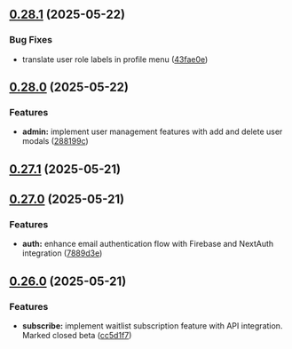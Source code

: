 ## [0.28.1](https://github.com/gdamalis/toulmin-lab/compare/v0.28.0...v0.28.1) (2025-05-22)


### Bug Fixes

* translate user role labels in profile menu ([43fae0e](https://github.com/gdamalis/toulmin-lab/commit/43fae0e9370fdb6bdc8cdeda7354a3c27857384d))

## [0.28.0](https://github.com/gdamalis/toulmin-lab/compare/v0.27.1...v0.28.0) (2025-05-22)


### Features

* **admin:** implement user management features with add and delete user modals ([288199c](https://github.com/gdamalis/toulmin-lab/commit/288199c840c21fe803055fefd4aab3df66391333))

## [0.27.1](https://github.com/gdamalis/toulmin-lab/compare/v0.27.0...v0.27.1) (2025-05-21)

## [0.27.0](https://github.com/gdamalis/toulmin-lab/compare/v0.26.0...v0.27.0) (2025-05-21)


### Features

* **auth:** enhance email authentication flow with Firebase and NextAuth integration ([7889d3e](https://github.com/gdamalis/toulmin-lab/commit/7889d3ebf28c6c4276df07c9cbc4a30fd280e038))

## [0.26.0](https://github.com/gdamalis/toulmin-lab/compare/v0.25.4...v0.26.0) (2025-05-21)


### Features

* **subscribe:** implement waitlist subscription feature with API integration. Marked closed beta ([cc5d1f7](https://github.com/gdamalis/toulmin-lab/commit/cc5d1f75820969053f30dd1efdb7bd0b0ba44886))

